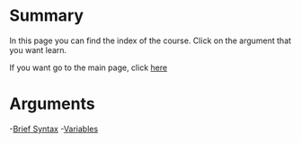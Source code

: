 # Summary
In this page you can find the index of the course. Click on the argument that you want learn.

If you want go to the main page, click [here](https://fededev01.github.io/Learn-Python)

# Arguments
-[Brief Syntax](https://fededev01.github.io/Learn-Python/ch01_brief-syntax)
-[Variables]()
